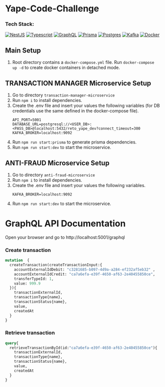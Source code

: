 # Yape-Code-Challenge
### Tech Stack:

[![NestJS][NestJS]][NestJS-url] [![Typescript][Typescript]][Typescript-url] [![GraphQL][GraphQL]][GraphQL-url] [![Prisma][Prisma]][Prisma-url] [![Postgres][Postgres]][Postgres-url] [![Kafka][Kafka]][Kafka-url] [![Docker][Docker]][Docker-url]


## Main Setup

1. Root directory contains a `docker-compose.yml` file. Run `docker-compose up -d` to create docker containers in detached mode.

## TRANSACTION MANAGER Microservice Setup

1. Go to directory `transaction-manager-microservice`
2. Run `npm i` to install dependencies.
3. Create the .env file and insert your values the following variables (for DB credentials use the same defined in the docker-compose file).
	```
	API_PORT=5001
	DATABASE_URL=postgresql://<USER_DB>:<PASS_DB>@localhost:5432/reto_yape_dev?connect_timeout=300
	KAFKA_BROKER=localhost:9092
	```
4. Run `npm run start:prisma` to generate prisma dependencies.
5. Run `npm run start:dev` to start the microservice.

## ANTI-FRAUD Microservice Setup

1. Go to directory `anti-fraud-microservice`
2. Run `npm i` to install dependencies.
3. Create the .env file and insert your values the following variables.
	```
	KAFKA_BROKER=localhost:9092
	```
4. Run `npm run start:dev` to start the microservice.


# GraphQL API Documentation

Open your browser and go to http://localhost:5001/graphql

### Create transaction
```graphql
mutation  {
  createTransaction(createTransactionInput:{
    accountExternalIdDebit: "c3281685-b097-4d9a-a284-ef232af5eb32" ,
    accountExternalIdCredit: "ca7a6efa-e39f-4650-af63-2e40455850ce",
    transferTypeId: 1,
    value: 999.9
  }){
    transactionExternalId,
    transactionType{name},
    transactionStatus{name},
    value,
    createdAt
  }
}
```


### Retrieve transaction
```graphql
query{
  retrieveTransactionById(id:"ca7a6efa-e39f-4650-af63-2e40455850ce"){
    transactionExternalId,
    transactionType{name},
    transactionStatus{name},
    value,
    createdAt
  }
}
```

<!-- MARKDOWN LINKS & IMAGES -->
<!-- https://www.markdownguide.org/basic-syntax/#reference-style-links -->
[NestJS]: https://skillicons.dev/icons?i=nestjs
[NestJS-url]: https://nestjs.com/
[Typescript]: https://skillicons.dev/icons?i=ts
[Typescript-url]: https://www.typescriptlang.org/
[GraphQL]: https://skillicons.dev/icons?i=graphql
[GraphQL-url]: https://graphql.org/
[Prisma]: https://skillicons.dev/icons?i=prisma
[Prisma-url]: https://www.prisma.io/
[Postgres-url]: https://www.postgresql.org/
[Postgres]: https://skillicons.dev/icons?i=postgres
[Kafka]: https://i.postimg.cc/5t6vtzpF/kafka-icon-48.png
[Kafka-url]: https://kafka.apache.org/
[Docker]: https://skillicons.dev/icons?i=docker
[Docker-url]: https://www.docker.com/